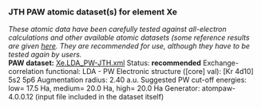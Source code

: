 ### JTH PAW atomic dataset(s) for element Xe
  
_These atomic data have been carefully tested against all-electron calculations and other available atomic datasets (some reference results are given [here](https://www.abinit.org/Files/JTH-benchmark-1.1.pdf)._
_They are recommended for use, although they have to be tested again by users._
<br>
**PAW dataset:** [Xe.LDA_PW-JTH.xml](https://github.com/abinit/paw_jth_datasets/pseudos/JTH-LDA-v1.1/Xe/Xe.LDA_PW-JTH.xml)
Status: **recommended**
Exchange-correlation functional: LDA - PW
Electronic structure ([core] val): [Kr 4d10] 5s2 5p6
Augmentation radius: 2.40 a.u.
Suggested PW cut-off energies: low= 17.5 Ha, medium= 20.0 Ha, high= 20.0 Ha
Generator: atompaw-4.0.0.12 (input file included in the dataset itself)
